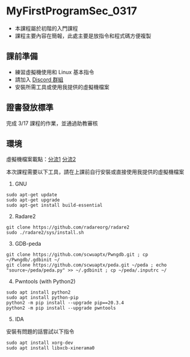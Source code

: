 # MyFirstProgramSec_0317
- 本課程屬於初階的入門課程
- 課程主要內容在簡報，此處主要是放指令和程式碼方便複製  

## 課前準備
- 練習虛擬機使用和 Linux 基本指令
- 請加入 [Discord 群組](https://discord.gg/hQYXb7RYV4)
- 安裝所需工具或使用我提供的虛擬機檔案

## 證書發放標準
完成 3/17 課程的作業，並通過助教審核

## 環境
虛擬機檔案載點：[分流1](https://drive.google.com/file/d/1hRD0UoNMt8flW2SJuIZf5L5QojCcTlm-/view?usp=drive_link) [分流2](https://drive.google.com/file/d/1zU_TVs8zIIAM1xKYzYwdKRVys4KDFQdv/view?usp=sharing)

本次課程需要以下工具，請在上課前自行安裝或直接使用我提供的虛擬機檔案

1. GNU
```
sudo apt-get update
sudo apt-get upgrade
sudo apt-get install build-essential
```
2. Radare2
```
git clone https://github.com/radareorg/radare2
sudo ./radare2/sys/install.sh
```
3. GDB-peda
```
git clone https://github.com/scwuaptx/Pwngdb.git ; cp ~/Pwngdb/.gdbinit ~/
git clone https://github.com/scwuaptx/peda.git ~/peda ; echo "source~/peda/peda.py" >> ~/.gdbinit ; cp ~/peda/.inputrc ~/
```
4. Pwntools (with Python2)
```
sudo apt install python2
sudo apt install python-pip
python2 -m pip install --upgrade pip==20.3.4
python2 -m pip install --upgrade pwntools
```
5. IDA  

安裝有問題的話嘗試以下指令
```
sudo apt install xorg-dev
sudo apt install libxcb-xinerama0
```

